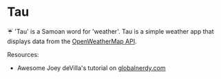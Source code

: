 # Tau
☔️ 'Tau' is a Samoan word for 'weather'. Tau is a simple weather app that displays data from the [OpenWeatherMap API](https://openweathermap.org/api).

Resources: 
- Awesome Joey deVilla's tutorial on [globalnerdy.com](http://www.globalnerdy.com/2016/04/02/how-to-build-an-ios-weather-app-in-swift-part-1-a-very-bare-bones-weather-app/)
